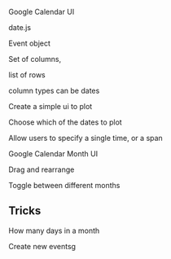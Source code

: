 Google Calendar UI

date.js

Event object


Set of columns,

list of rows

column types
can be dates


Create a simple ui to plot 


Choose which of the dates to plot

Allow users to specify a single time, or a span


Google Calendar Month UI

Drag and rearrange 


Toggle between different months


## Tricks
How many days in a month

Create new eventsg